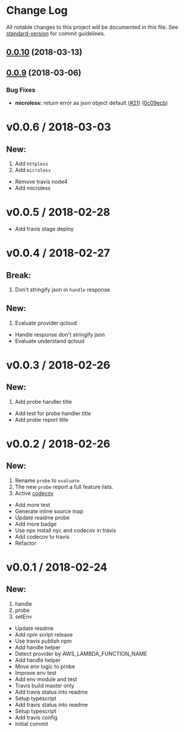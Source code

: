 # Change Log

All notable changes to this project will be documented in this file. See [standard-version](https://github.com/conventional-changelog/standard-version) for commit guidelines.

<a name="0.0.10"></a>
## [0.0.10](https://github.com/vitarn/serverless-tools/compare/v0.0.9...v0.0.10) (2018-03-13)



<a name="0.0.9"></a>
## [0.0.9](https://github.com/vitarn/serverless-tools/compare/v0.0.6...v0.0.9) (2018-03-06)


### Bug Fixes

* **microless:** return error as json object default ([#21](https://github.com/vitarn/serverless-tools/issues/21)) ([0c09ecb](https://github.com/vitarn/serverless-tools/commit/0c09ecb))




v0.0.6 / 2018-03-03
===================

## New:
  1. Add `httpless`
  2. Add `microless`

  * Remove travis node4
  * Add microless

v0.0.5 / 2018-02-28
===================

  * Add travis stage deploy

v0.0.4 / 2018-02-27
===================

## Break:
  1. Don't stringify json in `handle` response

## New:
  1. Evaluate provider qcloud

  * Handle response don't stringify json
  * Evaluate understand qcloud

v0.0.3 / 2018-02-26
===================

## New:
  1. Add probe handler title

  * Add test for probe handler title
  * Add probe report title

v0.0.2 / 2018-02-26
===================

## New:
  1. Rename `probe` to `evaluate`
  2. The new `probe` report a full feature lists.
  3. Active [codecov](codecov.io)

  * Add more test
  * Generate inline source map
  * Update readme probe
  * Add more badge
  * Use npx install nyc and codecov in travis
  * Add codecov to travis
  * Refactor

v0.0.1 / 2018-02-24
===================

## New:
  1. handle
  2. probe
  3. setEnv

  * Update readme
  * Add npm script release
  * Use travis publish npm
  * Add handle helper
  * Detect provider by AWS_LAMBDA_FUNCTION_NAME
  * Add handle helper
  * Move env logic to probe
  * Improve env test
  * Add env module and test
  * Travis build master only
  * Add travis status into readme
  * Setup typescript
  * Add travis status into readme
  * Setup typescript
  * Add travis config
  * Initial commit
